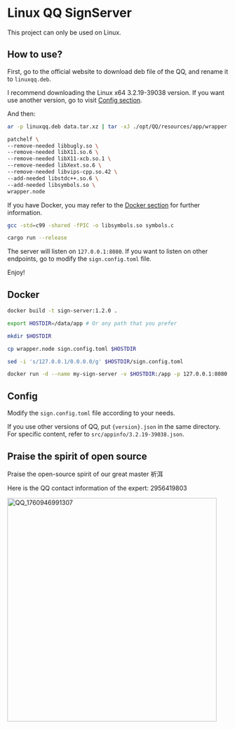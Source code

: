 # Linux QQ SignServer

This project can only be used on Linux.

## How to use?

First, go to the official website to download deb file of the QQ, and rename it to `linuxqq.deb`.

I recommend downloading the Linux x64 3.2.19-39038 version. If you want use another version, go to visit [Config section](#config).

And then:

```sh
ar -p linuxqq.deb data.tar.xz | tar -xJ ./opt/QQ/resources/app/wrapper.node -O > wrapper.node && rm linuxqq.deb

patchelf \
--remove-needed libbugly.so \
--remove-needed libX11.so.6 \
--remove-needed libX11-xcb.so.1 \
--remove-needed libXext.so.6 \
--remove-needed libvips-cpp.so.42 \
--add-needed libstdc++.so.6 \
--add-needed libsymbols.so \
wrapper.node
```

If you have Docker, you may refer to the [Docker section](#docker) for further information.

```sh
gcc -std=c99 -shared -fPIC -o libsymbols.so symbols.c

cargo run --release
```

The server will listen on `127.0.0.1:8080`. If you want to listen on other endpoints, go to modify the `sign.config.toml` file.

Enjoy!

## Docker

```sh
docker build -t sign-server:1.2.0 .

export HOSTDIR=/data/app # Or any path that you prefer

mkdir $HOSTDIR

cp wrapper.node sign.config.toml $HOSTDIR

sed -i 's/127.0.0.1/0.0.0.0/g' $HOSTDIR/sign.config.toml

docker run -d --name my-sign-server -v $HOSTDIR:/app -p 127.0.0.1:8080:8080 sign-server:1.2.0
```

## Config

Modify the `sign.config.toml` file according to your needs.

If you use other versions of QQ, put `{version}.json` in the same directory. For specific content, refer to `src/appinfo/3.2.19-39038.json`.


## Praise the spirit of open source

Praise the open-source spirit of our great master 祈洱

Here is the QQ contact information of the expert: 2956419803

<img width="477" height="509" alt="QQ_1760946991307" src="https://github.com/user-attachments/assets/1f41cc81-0750-4c30-8fbd-2435d55109c7" />


